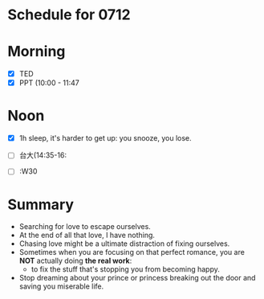 # Schedule for 0712

# Morning
- [X] TED
- [X] PPT (10:00 - 11:47

# Noon
- [X] 1h sleep, it's harder to get up: you snooze, you lose.
- [ ] 台大(14:35-16:
- [ ] :W30












# Summary
- Searching for love to escape ourselves.
- At the end of all that love, I have nothing.
- Chasing love might be a ultimate distraction of fixing ourselves.
- Sometimes when you are focusing on that perfect romance, you are **NOT** actually doing **the real work**:
    - to fix the stuff that's stopping you from becoming happy.
- Stop dreaming about your prince or princess breaking out the door and saving you miserable life.












